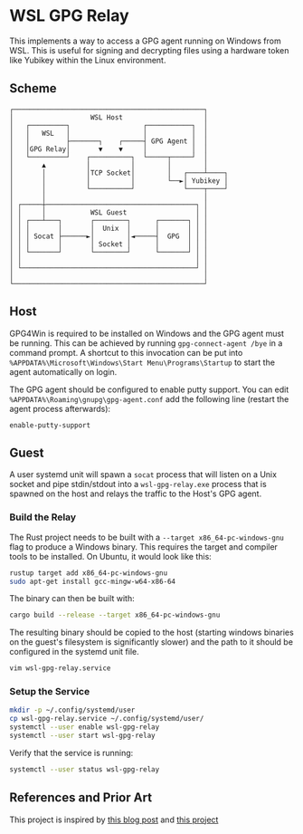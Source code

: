 # WSL GPG Relay

This implements a way to access a GPG agent running on Windows from WSL. This is useful for signing and decrypting files using a hardware token like Yubikey within the Linux environment.

## Scheme

```
┌───────────────────────────────────────────────┐     
│                   WSL Host                    │     
│   ┌─────────┐                  ┌───────────┐  │     
│   │   WSL   │                  │           │  │     
│   │         ├───────┐    ┌─────┤ GPG Agent │  │     
│   │GPG Relay│       ▼    ▼     │           │  │     
│   └─────────┘    ┌──────────┐  └─────┬─────┘  │     
│       ▲          │          │        │        │     
│       │          │TCP Socket│        │   ┌────┴────┐
│       │          │          │        └──►│ Yubikey │
│       │          └──────────┘            └────┬────┘
│       │                                       │     
│ ┌─────┼─────────────────────────────────────┐ │     
│ │     │           WSL Guest                 │ │     
│ │ ┌───┴───┐       ┌────────┐      ┌───────┐ │ │     
│ │ │       │       │  Unix  │      │       │ │ │     
│ │ │ Socat ├──────►│        │◄─────┤  GPG  │ │ │     
│ │ │       │       │ Socket │      │       │ │ │     
│ │ └───────┘       └────────┘      └───────┘ │ │     
│ │                                           │ │     
│ └───────────────────────────────────────────┘ │     
│                                               │     
└───────────────────────────────────────────────┘
```

## Host

GPG4Win is required to be installed on Windows and the GPG agent must be running. This can be achieved by running `gpg-connect-agent /bye` in a command prompt. A shortcut to this invocation can be put into `%APPDATA%\Microsoft\Windows\Start Menu\Programs\Startup` to start the agent automatically on login.

The GPG agent should be configured to enable putty support. You can edit `%APPDATA%\Roaming\gnupg\gpg-agent.conf` add the following line (restart the agent process afterwards):

``` 
enable-putty-support
```

## Guest

A user systemd unit will spawn a `socat` process that will listen on a Unix socket and pipe stdin/stdout into a `wsl-gpg-relay.exe` process that is spawned on the host and relays the traffic to the Host's GPG agent.

### Build the Relay

The Rust project needs to be built with a `--target x86_64-pc-windows-gnu` flag to produce a Windows binary. This requires the target and compiler tools to be installed. On Ubuntu, it would look like this:

```bash
rustup target add x86_64-pc-windows-gnu
sudo apt-get install gcc-mingw-w64-x86-64
```

The binary can then be built with:

```bash
cargo build --release --target x86_64-pc-windows-gnu
```

The resulting binary should be copied to the host (starting windows binaries on the guest's filesystem is significantly slower) and the path to it should be configured in the systemd unit file.

```bash
vim wsl-gpg-relay.service
```

### Setup the Service

```bash
mkdir -p ~/.config/systemd/user
cp wsl-gpg-relay.service ~/.config/systemd/user/
systemctl --user enable wsl-gpg-relay
systemctl --user start wsl-gpg-relay
```

Verify that the service is running:

```bash
systemctl --user status wsl-gpg-relay
```

## References and Prior Art

This project is inspired by [this blog post](https://jardazivny.medium.com/the-ultimate-guide-to-yubikey-on-wsl2-part-1-dce2ff8d7e45) and [this project](https://github.com/Lexicality/wsl-relay)
